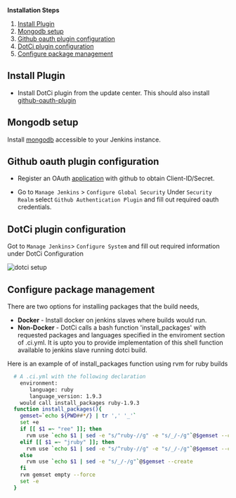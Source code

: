 **Installation Steps**
 1. [Install Plugin](#install-plugin)
 2. [Mongodb setup](#mongodb-setup)
 3. [Github oauth plugin configuration](#github-oauth-plugin-setup)
 4. [DotCi plugin configuration](#dotci-plugin-configuration)
 5. [Configure package management](#configure-package-management)

## Install Plugin
  - Install DotCi plugin from the update center. This should also install [github-oauth-plugin](https://wiki.jenkins-ci.org/display/JENKINS/Github+OAuth+Plugin)

## Mongodb setup
   Install [mongodb](https://www.mongodb.org/) accessible to your Jenkins instance.

## Github oauth plugin configuration
   * Register an OAuth [application](https://github.com/settings/applications/new) with github to obtain Client-ID/Secret.

   * Go to `Manage Jenkins` > `Configure Global Security`
     Under `Security Realm` select `Github Authentication Plugin` and fill out required oauth credentials.


## DotCi plugin configuration
  Got to `Manage Jenkins`> `Configure System` and fill out required information under DotCi Configuration

![dotci setup](screenshots/dotci-plugin-configuration.png)


## Configure package management

There are two options for installing packages that the build needs,

- **Docker** - Install docker on jenkins slaves where builds would run.
- **Non-Docker** - DotCi calls a bash function 'install_packages' with requested packages and languages specified in the enviroment
section of .ci.yml. It is upto you to provide implementation of this shell function available to jenkins slave running dotci build.

 Here is an example of of install_packages function using rvm for ruby builds
  ```bash
    # A .ci.yml with the following declaration
      environment:
         language: ruby
         language_version: 1.9.3
      would call install_packages ruby-1.9.3
    function install_packages(){
      gemset=`echo ${PWD##*/} | tr ',' '_'`
      set +e
      if [[ $1 =~ "ree" ]]; then
        rvm use `echo $1 | sed -e "s/^ruby-//g" -e "s/_/-/g"`@$gemset --create
      elif [[ $1 =~ "jruby" ]]; then
        rvm use `echo $1 | sed -e "s/^ruby-//g" -e "s/_/-/g"`@$gemset --create
      else
        rvm use `echo $1 | sed -e "s/_/-/g"`@$gemset --create
      fi
      rvm gemset empty --force
      set -e
    }
  ```
